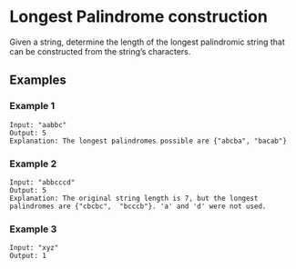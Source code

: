 # Longest Palindrome construction

Given a string, determine the length of the longest palindromic string that can be constructed from the string’s characters.

## Examples

### Example 1

```
Input: "aabbc"
Output: 5
Explanation: The longest palindromes possible are {"abcba", "bacab"}
```

### Example 2

```
Input: "abbcccd"
Output: 5
Explanation: The original string length is 7, but the longest palindromes are {"cbcbc",  "bcccb"}. 'a' and 'd' were not used.
```

### Example 3

```
Input: "xyz"
Output: 1
```
